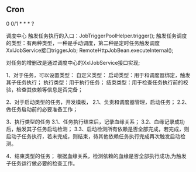 
## Cron
0 0/1 * * * ?


调度中心
触发任务执行的入口：JobTriggerPoolHelper.trigger();
触发任务调度的类型：有两种类型，一种是手动调度，第二种是定时任务触发调度
    XxlJobService接口triggerJob;
    RemoteHttpJobBean.executeInternal();

对任务的增删改是通过调度中心的XxlJobService接口实现;



1、对于任务，可以设置类型：
    自定义类型：
    启动类型：用于和调度器绑定，触发其子任务执行；
    执行类型：用于执行任务；
    结束类型：用于检查任务执行前的校验，检查其依赖等信息是否完备；

2、对于启动类型的任务，开发模板，
    2.1、负责和调度器管理，启动任务；
    2.2、做任务启动前的必要准备工作；

3、执行类型的任务
    3.1、任务执行结束后，记录血缘关系；
    3.2、血缘记录成功后，触发其子任务启动检测；
    3.3、启动检测所有依赖是否全部完成，若完成，则启动子任务执行，若未完成，则结束，待其他依赖任务执行完成再次触发启动检测。

4、结束类型的任务；
    根据血缘关系，检测依赖的血缘是否全部执行成功,为触发子任务运行做必要的检查工作。







